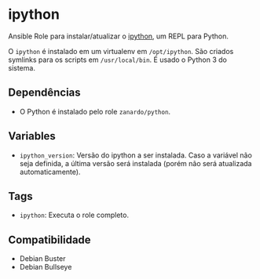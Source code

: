 # ipython

Ansible Role para instalar/atualizar o
[ipython](https://github.com/ipython/ipython), um REPL para Python.

O `ipython` é instalado em um virtualenv em `/opt/ipython`. São criados symlinks
para os
scripts em `/usr/local/bin`. É usado o Python 3 do sistema.

## Dependências

- O Python é instalado pelo role `zanardo/python`.

## Variables

* `ipython_version`: Versão do ipython a ser instalada. Caso a variável não seja
  definida, a última versão será instalada (porém não será atualizada
  automaticamente).

## Tags

- `ipython`: Executa o role completo.

## Compatibilidade

- Debian Buster
- Debian Bullseye
